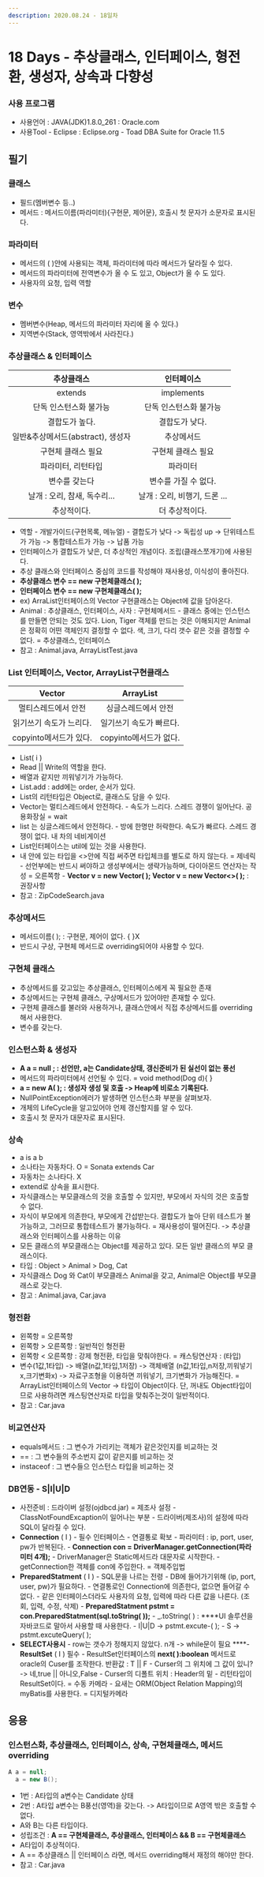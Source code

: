 ```yaml
---
description: 2020.08.24 - 18일차
---
```


# 18 Days - 추상클래스, 인터페이스, 형전환, 생성자, 상속과 다향성

### 사용 프로그램

* 사용언어 : JAVA\(JDK\)1.8.0\_261 : Oracle.com
* 사용Tool  - Eclipse : Eclipse.org - Toad DBA Suite for Oracle 11.5

## 필기

### 클래스

* 필드\(멤버변수 등..\)
* 메서드 : 메서드이름\(파라미터\){구현문, 제어문}, 호출시 첫 문자가 소문자로 표시된다.

### 파라미터

* 메서드의 \( \)안에 사용되는 객체, 파라미터에 따라 메서드가 달라질 수 있다.
* 메서드의 파라미터에 전역변수가 올 수 도 있고, Object가 올 수 도 있다.
* 사용자의 요청, 입력 역할

### 변수

* 멤버변수\(Heap, 메서드의 파라미터 자리에 올 수 있다.\)
* 지역변수\(Stack, 영역밖에서 사라진다.\)

### 추상클래스 & 인터페이스

| **추상클래스** | **인터페이스** |
| :---: | :---: |
| extends | implements |
| 단독 인스턴스화 불가능 | 단독 인스턴스화 불가능 |
| 결합도가 높다. | 결합도가 낮다. |
| 일반&추상메서드\(abstract\), 생성자 | 추상메서드 |
| 구현체 클래스 필요 |          구현체 클래스 필요      |
| 파라미터, 리턴타입 | 파라미터 |
| 변수를 갖는다 |  변수를 가질 수 없다. |
| 날개 : 오리, 참새, 독수리... |    날개 : 오리, 비행기, 드론 ... |
| 추상적이다. | 더 추상적이다. |

* 역할 - 개발가이드\(구현목록, 메뉴얼\) - 결합도가 낮다 -&gt; 독립성 up -&gt; 단위테스트가 가능 -&gt; 통합테스트가 가능 -&gt; 납품 가능
* 인터페이스가 결합도가 낮은, 더 추상적인 개념이다. 조립\(클래스쪼개기\)에 사용된다.
* 추상 클래스와 인터페이스 중심의 코드를 작성해야 재사용성, 이식성이 좋아진다.
* **추상클래스 변수 == new 구현체클래스\( \);**
* **인터페이스 변수 == new 구현체클래스\( \);**
* ex\) ArraList인터페이스의 Vector 구현클래스는 Object에 값을 담아온다.
* Animal : 추상클래스, 인터페이스, 사자 : 구현체메서드 - 클래스 중에는 인스턴스를 만들면 안되는 것도 있다. Lion, Tiger 객체를 만드는 것은 이해되지만 Animal은 정확히 어떤 객체인지 결정할 수 없다. 색, 크기, 다리 갯수 같은 것을 결정할 수 없다. = 추상클래스, 인터페이스
* 참고 : Animal.java, ArrayListTest.java

### List 인터페이스, Vector, ArrayList구현클래스

| Vector | ArrayList |
| :---: | :---: |
| 멀티스레드에서 안전 | 싱글스레드에서 안전 |
| 읽기쓰기 속도가 느리다. | 일기쓰기 속도가 빠르다. |
| copyinto메서드가 있다. | copyinto메서드가 없다. |

* List\( i \)
* Read \|\| Write의 역할을 한다.
* 배열과 같지만 끼워넣기가 가능하다.
* List.add  : add에는 order, 순서가 있다.
* List의 리턴타입은 Object로, 클래스도 담을 수 있다.
* Vector는 멀티스레드에서 안전하다. - 속도가 느리다. 스레드 경쟁이 일어난다. 공용화장실 = wait
* list 는 싱글스레드에서 안전하다. -  방에 한명만 허락한다. 속도가 빠르다. 스레드 경쟁이 없다. 내 차의 네비게이션 
* List인터페이스는 util에 있는 것을 사용한다.
* 내 안에 있는 타입을 &lt;&gt;안에 직접 써주면 타입체크를 별도로 하지 않는다. = 제네릭  - 선언부에는 반드시 써야하고 생성부에서는 생략가능하며, 다이아몬드 연산자는 작성 = 오른쪽항 - **Vector v = new Vector\( \); Vector v = new Vector&lt;&gt;\( \);**  : 권장사항
* 참고 : ZipCodeSearch.java

### 추상메서드

* 메서드이름\( \);  : 구현문, 제어이 없다. { }X
* 반드시 구상, 구현체 메서드로 overriding되어야 사용할 수 있다.

### 구현체 클래스

* 추상메서드를 갖고있는 추상클래스, 인터페이스에게 꼭 필요한 존재
* 추상메서드는 구현체 클래스, 구상메서드가 있어야만 존재할 수 있다.
* 구현체 클래스를 불러와 사용하거나, 클래스안에서 직접 추상메서드를 overriding해서 사용한다.
* 변수를 갖는다.

### **인스턴스화 & 생성자**

* **A a = null ;  : 선언만, a는 Candidate상태, 갱신준비가 된 실선이 없는 풍선**
* 메서드의 파라미터에서 선언될 수 있다. = void method\(Dog d\){ }
* **a = new A\( \);  : 생성자 생성 및 호출 -&gt; Heap에 비로소 기록된다.**
* NullPointException에러가 발생하면 인스턴스화 부분을 살펴보자.
* 개체의 LifeCycle을 알고있어야 언제 갱신할지를 알 수 있다.
* 호출시 첫 문자가 대문자로 표시된다.

### 상속

* a is a b
* 소나타는 자동차다. O = Sonata extends Car
* 자동차는 소나타다. X
* extend로 상속을 표시한다.
* 자식클래스는 부모클래스의 것을 호출할 수 있지만, 부모에서 자식의 것은 호출할 수 없다.
* 자식이 부모에게 의존한다, 부모에게 간섭받는다. 결합도가 높아 단위 테스트가 불가능하고, 그러므로 통합테스트가 불가능하다. = 재사용성이 떨어진다. -&gt; 추상클래스와 인터페이스를 사용하는 이유
* 모든 클래스의 부모클래스는 Object를 제공하고 있다. 모든 일반 클래스의 부모 클래스이다.
* 타입 : Object &gt; Animal &gt; Dog, Cat
* 자식클래스 Dog 와 Cat이 부모클래스 Animal을 갖고, Animal은 Object를 부모클래스로 갖는다.
* 참고 : Animal.java, Car.java

### 형전환

* 왼쪽항 = 오른쪽항
* 왼쪽항 &gt; 오른쪽항 : 일반적인 형전환
* 왼쪽항 &lt; 오른쪽항 : 강제 형전환, 타입을 맞춰야한다. = 캐스팅연산자 : \(타입\)
* 변수\(1값,1타입\) -&gt; 배열\(n값,1타입,1저장\) -&gt; 객체배열 \(n값,1타입,n저장,끼워넣기x,크기변화x\) -&gt; 자료구조형을 이용하면 끼워넣기, 크기변화가 가능해진다. = ArrayList인터페이스의 Vector -&gt; 타입이 Object이다. 단, 꺼내도 Object타입이므로 사용하려면 캐스팅연산자로 타입을 맞춰주는것이 일반적이다.
* 참고 : Car.java

### 비교연산자

* equals메서드 : 그 변수가 가리키는 객체가 같은것인지를 비교하는 것
*  ==                    : 그 변수들의 주소번지 값이 같은지를 비교하는 것
* instaceof         : 그 변수들으 인스턴스 타입을 비교하는 것

### DB연동 - S\|I\|U\|D

* 사전준비 : 드라이버 설정\(ojdbcd.jar\) = 제조사 설정 - ClassNotFoundExcaption이 일어나는 부분 - 드라이버\(제조사\)의 설정에 따라 SQL이 달라질 수 있다.
* **Connection** \( I \) - 필수 인터페이스 - 연결통로 확보 - 파라미터 : ip, port, user, pw가 반복된다. - **Connection con = DriverManager.getConnection\(파라미터 4개\);** - DriverManager은 Static메서드라 대문자로 시작한다. - getConnection한 객체를 con에 주입한다. = 객체주입법
* **PreparedStatment** \( I \) - SQL문을 나르는 전령 - DB에 들어가기위해 \(ip, port, user, pw\)가 필요하다. - 연결통로인 Connection에 의존한다, 없으면 들어갈 수 없다. - 같은 인터페이스더라도 사용자의 요청, 입력에 따라 다른 값을 나른다. \(조회, 입력, 수정, 삭제\) - **PreparedStatment pstmt = con.PreparedStatment\(sql.toString\( \)\);** - \_.toString\( \)  : ****UI 솔루션을 자바코드로 말아서 사용할 때 사용한다. - I\|U\|D -&gt; pstmt.excute-\( \); - S -&gt; pstmt.excuteQuery\( \);
* **SELECT사용시** - row는 갯수가 정해지지 않았다. n개 -&gt; while문이 필요 ****- **ResultSet** \( I \) 필수 - ResultSet인터페이스의 **next\( \):boolean** 메서드로 oracle의 Cuser를 조작한다. 반환값 : T \|\| F - Curser의 그 위치에 그 값이 있니? -&gt; 네,true \|\| 아니오,False - Curser의 디폴트 위치 : Header의 밑 - 리턴타입이 ResultSet이다. = 수동 카메라 - 요새는 ORM\(Object Relation Mapping\)의 myBatis를 사용한다. = 디지털카메라

## 응용

### 인스턴스화, 추상클래스, 인터페이스, 상속, 구현체클래스, 메서드 overriding

```java
A a = null;
  a = new B();
```

* 1번 : A타입의 a변수는 Candidate 상태
* 2번 : A타입 a변수는 B풍선\(영역\)을 갖는다. -&gt; A타입이므로 A영역 밖은 호출할 수 없다.
* A와 B는 다른 타입이다.
* 성립조건 : **A == 구현체클래스, 추상클래스, 인터페이스  &&  B == 구현체클래스**
* A타입이 추상적이다.
* A == 추상클래스  \|\|  인터페이스 라면, 메서드 overriding해서 재정의 해야만 한다.
* 참고 :  Car.java



